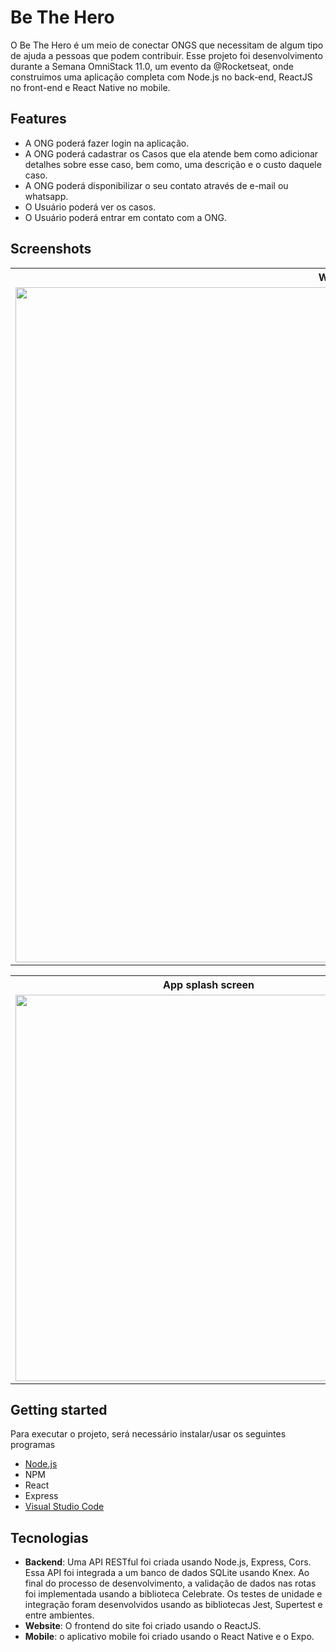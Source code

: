 # Be The Hero
O Be The  Hero é um meio de conectar ONGS que necessitam de algum tipo de ajuda a pessoas que podem contribuir.
Esse projeto foi desenvolvimento durante a Semana OmniStack 11.0, um evento da @Rocketseat, onde construimos uma aplicação completa com Node.js no back-end, ReactJS no front-end e React Native no mobile.

## Features
* A ONG poderá fazer login na aplicação.
* A ONG poderá cadastrar os Casos que ela atende bem como adicionar detalhes sobre esse caso, bem como, uma descrição e o custo daquele caso.
* A ONG poderá disponibilizar o seu contato através de e-mail ou  whatsapp.
* O Usuário poderá ver os casos.
* O Usuário poderá entrar em contato com a ONG.

## Screenshots
<table>
	<tr>
		<th width="100%">
			Web Interface<br>
		</th>
	</tr>
	<tr>
		<td>
			<img width="1080" src="https://raw.githubusercontent.com/danielnegrisolibatista/be-the-hero/master/screenshots/">
		</td>
	</tr>
</table>

<table>
	<tr>
		<th width="33.3%">
			App splash screen<br>
		</th>
		<th width="33.3%">
			App incident list
		</th>
    <th width="33.3%">
			App incident detail
		</th>
	</tr>
	<tr><!-- Prevent zebra stripes --></tr>
	<tr>
		<td>
			<img width="618" src="https://raw.githubusercontent.com/danielnegrisolibatista/be-the-hero/master/screenshots/splashScreen.jpg">
		</td>
		<td>
			<img width="618" src="https://raw.githubusercontent.com/danielnegrisolibatista/be-the-hero/master/screenshots/incidentList.jpg">
		</td>
    <td>
			<img width="618" src="https://raw.githubusercontent.com/danielnegrisolibatista/be-the-hero/master/screenshots/incidentDetail.jpg">
		</td>
	</tr>
</table>

## Getting started
Para executar o projeto, será necessário instalar/usar os seguintes programas
* [Node.js](https://nodejs.org/en/download/)
* NPM
* React
* Express
* [Visual Studio Code](https://code.visualstudio.com/download)

## Tecnologias
* **Backend**: Uma API RESTful foi criada usando Node.js, Express, Cors. Essa API foi integrada a um banco de dados SQLite usando Knex. Ao final do processo de desenvolvimento, a validação de dados nas rotas foi implementada usando a biblioteca Celebrate. Os testes de unidade e integração foram desenvolvidos usando as bibliotecas Jest, Supertest e entre ambientes.
* **Website**: O frontend do site foi criado usando o ReactJS.
* **Mobile**: o aplicativo mobile foi criado usando o React Native e o Expo.

